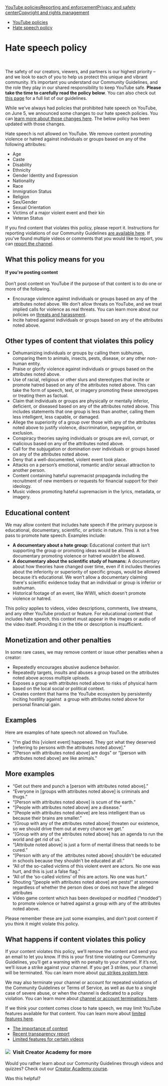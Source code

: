[YouTube policies](/youtube/topic/2803176?hl=en&ref_topic=6151248,3230811,3256124,)[Reporting and enforcement](/youtube/topic/2803138?hl=en&ref_topic=6151248,3230811,3256124,)[Privacy and safety center](/youtube/topic/2803240?hl=en&ref_topic=6151248,3230811,3256124,)[Copyright and rights management](/youtube/topic/2676339?hl=en&ref_topic=6151248,3230811,3256124,)
    

*   [YouTube policies](/youtube/topic/2803176?hl=en&ref_topic=6151248)
*   [Hate speech policy](/youtube/answer/2801939)

Hate speech policy
==================

  
 

The safety of our creators, viewers, and partners is our highest priority – and we look to each of you to help us protect this unique and vibrant community. It’s important you understand our Community Guidelines, and the role they play in our shared responsibility to keep YouTube safe. **Please take the time to carefully read the policy below**. You can also check out [this page](/youtube/answer/9288567) for a full list of our guidelines.

While we’ve always had policies that prohibited hate speech on YouTube, on June 5, we announced some changes to our hate speech policies. You can [learn more about those changes here](https://youtube.googleblog.com/2019/06/our-ongoing-work-to-tackle-hate.html). The below policy has been updated with those changes.

Hate speech is not allowed on YouTube. We remove content promoting violence or hatred against individuals or groups based on any of the following attributes:

*   Age
*   Caste
*   Disability
*   Ethnicity
*   Gender Identity and Expression
*   Nationality
*   Race
*   Immigration Status
*   Religion
*   Sex/Gender
*   Sexual Orientation
*   Victims of a major violent event and their kin
*   Veteran Status

If you find content that violates this policy, please report it. Instructions for reporting violations of our Community Guidelines [are available here](https://support.google.com/youtube/answer/2802027). If you've found multiple videos or comments that you would like to report, you can [report the channel](https://support.google.com/youtube/answer/2802027#report_channel).

What this policy means for you
------------------------------

#### If you're posting content

Don’t post content on YouTube if the purpose of that content is to do one or more of the following.

*   Encourage violence against individuals or groups based on any of the attributes noted above. We don’t allow threats on YouTube, and we treat implied calls for violence as real threats. You can learn more about our policies on [threats and harassment](https://support.google.com/youtube/answer/2802268).
*   Incite hatred against individuals or groups based on any of the attributes noted above.

Other types of content that violates this policy
------------------------------------------------

*   Dehumanizing individuals or groups by calling them subhuman, comparing them to animals, insects, pests, disease, or any other non-human entity.
*   Praise or glorify violence against individuals or groups based on the attributes noted above.
*   Use of racial, religious or other slurs and stereotypes that incite or promote hatred based on any of the attributes noted above. This can take the form of speech, text, or imagery promoting these stereotypes or treating them as factual.
*   Claim that individuals or groups are physically or mentally inferior, deficient, or diseased based on any of the attributes noted above. This includes statements that one group is less than another, calling them less intelligent, less capable, or damaged.
*   Allege the superiority of a group over those with any of the attributes noted above to justify violence, discrimination, segregation, or exclusion.
*   Conspiracy theories saying individuals or groups are evil, corrupt, or malicious based on any of the attributes noted above.
*   Call for the subjugation or domination over individuals or groups based on any of the attributes noted above.
*   Deny that a well-documented, violent event took place.
*   Attacks on a person’s emotional, romantic and/or sexual attraction to another person. 
*   Content containing hateful supremacist propaganda including the recruitment of new members or requests for financial support for their ideology.
*   Music videos promoting hateful supremacism in the lyrics, metadata, or imagery.

Educational content
-------------------

We may allow content that includes hate speech if the primary purpose is educational, documentary, scientific, or artistic in nature. This is not a free pass to promote hate speech. Examples include:

*   **A documentary about a hate group:** Educational content that isn’t supporting the group or promoting ideas would be allowed. A documentary promoting violence or hatred wouldn’t be allowed.
*   **A documentary about the scientific study of humans:** A documentary about how theories have changed over time, even if it includes theories about the inferiority or superiority of specific groups, would be allowed because it’s educational. We won’t allow a documentary claiming there's scientific evidence today that an individual or group is inferior or subhuman.
*   Historical footage of an event, like WWII, which doesn't promote violence or hatred.

This policy applies to videos, video descriptions, comments, live streams, and any other YouTube product or feature. For educational content that includes hate speech, this context must appear in the images or audio of the video itself. Providing it in the title or description is insufficient.

Monetization and other penalties 
---------------------------------

In some rare cases, we may remove content or issue other penalties when a creator:

*   Repeatedly encourages abusive audience behavior.
*   Repeatedly targets, insults and abuses a group based on the attributes noted above across multiple uploads.
*   Exposes a group with attributes noted above to risks of physical harm based on the local social or political context.
*   Creates content that harms the YouTube ecosystem by persistently inciting hostility against  a group with attributes noted above for personal financial gain.

Examples
--------

Here are examples of hate speech not allowed on YouTube.

*   “I’m glad this \[violent event\] happened. They got what they deserved \[referring to persons with the attributes noted above\].”
*   “\[Person with attributes noted above\] are dogs” or “\[person with attributes noted above\] are like animals.”

More examples
-------------

*   “Get out there and punch a \[person with attributes noted above\].”
*   “Everyone in \[groups with attributes noted above\] is criminals and thugs.”
*   “\[Person with attributes noted above\] is scum of the earth.”
*   “\[People with attributes noted above\] are a disease.”
*   “\[People with attributes noted above\] are less intelligent than us because their brains are smaller.”
*   “\[Group with any of the attributes noted above\] threaten our existence, so we should drive them out at every chance we get.”
*   “\[Group with any of the attributes noted above\] has an agenda to run the world and get rid of us.”
*   “\[Attribute noted above\] is just a form of mental illness that needs to be cured.”
*   “\[Person with any of the  attributes noted above\] shouldn't be educated in schools because they shouldn't be educated at all.”
*   “All of the so-called victims of this violent event are actors. No one was hurt, and this is just a false flag.”
*   “All of the ‘so-called victims’ of this are actors. No one was hurt.”
*   Shouting “\[people with attributes noted above\] are pests!” at someone regardless of whether the person does or does not have the alleged attributes
*   Video game content which has been developed or modified (“modded”) to promote violence or hatred against a group with any of the attributes noted above.

Please remember these are just some examples, and don't post content if you think it might violate this policy.

What happens if content violates this policy
--------------------------------------------

If your content violates this policy, we’ll remove the content and send you an email to let you know. If this is your first time violating our Community Guidelines, you’ll get a warning with no penalty to your channel. If it’s not, we’ll issue a strike against your channel. If you get 3 strikes, your channel will be terminated. You can learn more about [our strikes system here](/youtube/answer/2802032).

  
We may also terminate your channel or account for repeated violations of the Community Guidelines or Terms of Service, as well as due to a single case of severe abuse, or when the channel is dedicated to a policy violation. You can learn more about [channel or account terminations here](https://support.google.com/youtube/answer/2802168).

If we think your content comes close to hate speech, we may limit YouTube features available for that content. You can learn more about [limited features here](https://support.google.com/youtube/answer/7458465).

*   [The importance of context](https://support.google.com/youtube/answer/6345162)
*   [Recent transparency report](https://transparencyreport.google.com/youtube-policy/removals)
*   [Limited features for certain videos](https://support.google.com/youtube/answer/7458465)

### ![](//www.gstatic.com/images/icons/material/system/1x/video_library_grey600_24dp.png)  Visit Creator Academy for more

Would you rather learn about our Community Guidelines through videos and quizzes? Check out our [Creator Academy course](https://creatoracademy.youtube.com/page/lesson/policy-hate).

Was this helpful?